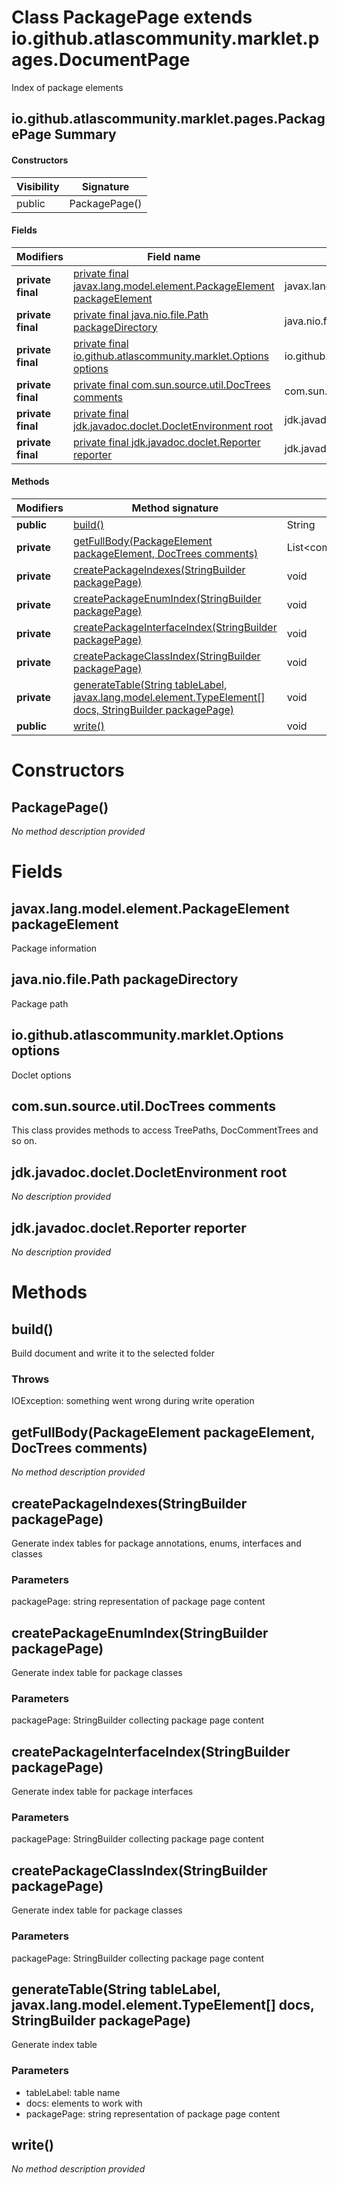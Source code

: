 Class PackagePage extends io.github.atlascommunity.marklet.pages.DocumentPage
=============================================================================
Index of package elements

io.github.atlascommunity.marklet.pages.PackagePage Summary
-------
#### Constructors
| Visibility | Signature     |
| ---------- | ------------- |
| public     | PackagePage() |
#### Fields
| Modifiers         | Field name                                                                                                                  | Type                                     |
| ----------------- | --------------------------------------------------------------------------------------------------------------------------- | ---------------------------------------- |
| **private final** | [private final javax.lang.model.element.PackageElement packageElement](#javaxlangmodelelementpackageelement-packageelement) | javax.lang.model.element.PackageElement  |
| **private final** | [private final java.nio.file.Path packageDirectory](#javaniofilepath-packagedirectory)                                      | java.nio.file.Path                       |
| **private final** | [private final io.github.atlascommunity.marklet.Options options](#iogithubatlascommunitymarkletoptions-options)             | io.github.atlascommunity.marklet.Options |
| **private final** | [private final com.sun.source.util.DocTrees comments](#comsunsourceutildoctrees-comments)                                   | com.sun.source.util.DocTrees             |
| **private final** | [private final jdk.javadoc.doclet.DocletEnvironment root](#jdkjavadocdocletdocletenvironment-root)                          | jdk.javadoc.doclet.DocletEnvironment     |
| **private final** | [private final jdk.javadoc.doclet.Reporter reporter](#jdkjavadocdocletreporter-reporter)                                    | jdk.javadoc.doclet.Reporter              |
#### Methods
| Modifiers   | Method signature                                                                                                                                                                                            | Return type                          |
| ----------- | ----------------------------------------------------------------------------------------------------------------------------------------------------------------------------------------------------------- | ------------------------------------ |
| **public**  | [build()](#build)                                                                                                                                                                                           | String                               |
| **private** | [getFullBody(PackageElement packageElement, DocTrees comments)](#getfullbodypackageelement-packageelement-doctrees-comments)                                                                                | List<com.sun.source.doctree.DocTree> |
| **private** | [createPackageIndexes(StringBuilder packagePage)](#createpackageindexesstringbuilder-packagepage)                                                                                                           | void                                 |
| **private** | [createPackageEnumIndex(StringBuilder packagePage)](#createpackageenumindexstringbuilder-packagepage)                                                                                                       | void                                 |
| **private** | [createPackageInterfaceIndex(StringBuilder packagePage)](#createpackageinterfaceindexstringbuilder-packagepage)                                                                                             | void                                 |
| **private** | [createPackageClassIndex(StringBuilder packagePage)](#createpackageclassindexstringbuilder-packagepage)                                                                                                     | void                                 |
| **private** | [generateTable(String tableLabel, javax.lang.model.element.TypeElement[] docs, StringBuilder packagePage)](#generatetablestring-tablelabel-javaxlangmodelelementtypeelement-docs-stringbuilder-packagepage) | void                                 |
| **public**  | [write()](#write)                                                                                                                                                                                           | void                                 |

Constructors
============
PackagePage()
-------------
*No method description provided*


Fields
======
javax.lang.model.element.PackageElement packageElement
------------------------------------------------------
Package information


java.nio.file.Path packageDirectory
-----------------------------------
Package path


io.github.atlascommunity.marklet.Options options
------------------------------------------------
Doclet options


com.sun.source.util.DocTrees comments
-------------------------------------
This class provides methods to access TreePaths, DocCommentTrees and so on.


jdk.javadoc.doclet.DocletEnvironment root
-----------------------------------------
*No description provided*


jdk.javadoc.doclet.Reporter reporter
------------------------------------
*No description provided*


Methods
=======
build()
-------
Build document and write it to the selected folder

### Throws

IOException: something went wrong during write operation


getFullBody(PackageElement packageElement, DocTrees comments)
-------------------------------------------------------------
*No method description provided*


createPackageIndexes(StringBuilder packagePage)
-----------------------------------------------
Generate index tables for package annotations, enums, interfaces and classes

### Parameters

packagePage: string representation of package page content


createPackageEnumIndex(StringBuilder packagePage)
-------------------------------------------------
Generate index table for package classes

### Parameters

packagePage: StringBuilder collecting package page content


createPackageInterfaceIndex(StringBuilder packagePage)
------------------------------------------------------
Generate index table for package interfaces

### Parameters

packagePage: StringBuilder collecting package page content


createPackageClassIndex(StringBuilder packagePage)
--------------------------------------------------
Generate index table for package classes

### Parameters

packagePage: StringBuilder collecting package page content


generateTable(String tableLabel, javax.lang.model.element.TypeElement[] docs, StringBuilder packagePage)
--------------------------------------------------------------------------------------------------------
Generate index table

### Parameters

- tableLabel: table name
- docs: elements to work with
- packagePage: string representation of package page content



write()
-------
*No method description provided*


